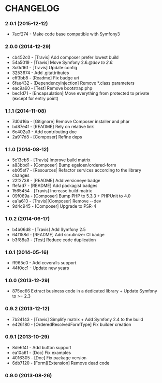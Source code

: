 # CHANGELOG

### 2.0.1 (2015-12-12)

 * 7acf274 - Make code base compatible with Symfony3
 
### 2.0.0 (2014-12-29)

 * cb452c0 - [Travis] Add composer prefer lowest build
 * 54a5019 - [Travis] Move Symfony 2.6.*@dev to 2.6.*
 * 3c0c16f - [Travis] Update config
 * 3253674 - Add .gitattributes
 * eff3bb8 - [Readme] Fix badge uri
 * 6fae432 - [DependencyInjection] Remove *.class parameters
 * eac9a60 - [Test] Remove bootstrap.php
 * bec1d71 - [Encapsulation] Move everything from protected to private (except for entry point)

### 1.1.1 (2014-11-08)

 * 7d0d16a - [Gitignore] Remove Composer installer and phar
 * bd87e4f - [README] Rely on relative link
 * 6c402a3 - Add contributing doc
 * 2a917d8 - [Composer] Refine deps

### 1.1.0 (2014-08-12)

 * 5c13cb6 - [Travis] Improve build matrix
 * a83bbd1 - [Composer] Bump egeloen/ordered-form
 * eb05ef7 - [Resources] Refactor services according to the library changes
 * 22f2738 - [README] Add versioneye badge
 * ffefad7 - [README] Add packagist badges
 * 1565454 - [Travis] Increase build matrix
 * 09f069a - [Composer] Bump PHP to 5.3.3 + PHPUnit to 4.0
 * ea1a610 - [Travis][Composer] Remove --dev
 * 9d4c945 - [Composer] Upgrade to PSR-4

### 1.0.2 (2014-06-17)

 * b4b06d8 - [Travis] Add Symfony 2.5
 * 64f158d - [README] Add scrutinizer CI badge
 * b3f88a3 - [Test] Reduce code duplication

### 1.0.1 (2014-05-16)

 * ff965c0 - Add coveralls support
 * 44f0cc1 - Update new years

### 1.0.0 (2013-12-29)

 * 875ec66 Extract business code in a dedicated library + Update Symfony to >= 2.3

### 0.9.2 (2013-12-12)

 * 7b24143 - [Travis] Simplify matrix + Add Symfony 2.4 to the build
 * e426180 - [OrderedResolvedFormType] Fix builder creation

### 0.9.1 (2013-10-29)

 * 8de6f4f - Add button support
 * ea10a61 - [Doc] Fix examples
 * 4016305 - [Doc] Fix package version
 * 6db7120 - [Form][Extension] Remove dead code

### 0.9.0 (2013-08-26)
